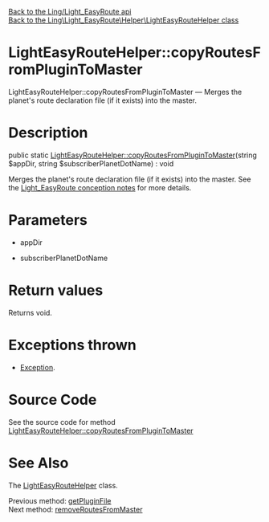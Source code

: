 [Back to the Ling/Light_EasyRoute api](https://github.com/lingtalfi/Light_EasyRoute/blob/master/doc/api/Ling/Light_EasyRoute.md)<br>
[Back to the Ling\Light_EasyRoute\Helper\LightEasyRouteHelper class](https://github.com/lingtalfi/Light_EasyRoute/blob/master/doc/api/Ling/Light_EasyRoute/Helper/LightEasyRouteHelper.md)


LightEasyRouteHelper::copyRoutesFromPluginToMaster
================



LightEasyRouteHelper::copyRoutesFromPluginToMaster — Merges the planet's route declaration file (if it exists) into the master.




Description
================


public static [LightEasyRouteHelper::copyRoutesFromPluginToMaster](https://github.com/lingtalfi/Light_EasyRoute/blob/master/doc/api/Ling/Light_EasyRoute/Helper/LightEasyRouteHelper/copyRoutesFromPluginToMaster.md)(string $appDir, string $subscriberPlanetDotName) : void




Merges the planet's route declaration file (if it exists) into the master.
See the [Light_EasyRoute conception notes](https://github.com/lingtalfi/Light_EasyRoute/blob/master/doc/pages/conception-notes.md) for more details.




Parameters
================


- appDir

    

- subscriberPlanetDotName

    


Return values
================

Returns void.


Exceptions thrown
================

- [Exception](http://php.net/manual/en/class.exception.php).&nbsp;







Source Code
===========
See the source code for method [LightEasyRouteHelper::copyRoutesFromPluginToMaster](https://github.com/lingtalfi/Light_EasyRoute/blob/master/Helper/LightEasyRouteHelper.php#L68-L83)


See Also
================

The [LightEasyRouteHelper](https://github.com/lingtalfi/Light_EasyRoute/blob/master/doc/api/Ling/Light_EasyRoute/Helper/LightEasyRouteHelper.md) class.

Previous method: [getPluginFile](https://github.com/lingtalfi/Light_EasyRoute/blob/master/doc/api/Ling/Light_EasyRoute/Helper/LightEasyRouteHelper/getPluginFile.md)<br>Next method: [removeRoutesFromMaster](https://github.com/lingtalfi/Light_EasyRoute/blob/master/doc/api/Ling/Light_EasyRoute/Helper/LightEasyRouteHelper/removeRoutesFromMaster.md)<br>

